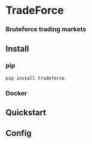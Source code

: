 # TradeForce

### Bruteforce trading markets

## Install

### pip

`pip install tradeforce`

### Docker

## Quickstart

## Config
